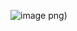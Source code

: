 ![image](https://user-images.githubusercontent.com/82192969/118623673-71e24900-b803-11eb-9fb2-8eb92d07fbdb.png)
png)
